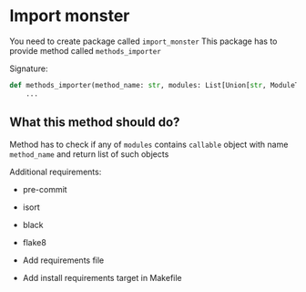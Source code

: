 # Import monster

You need to create package called `import_monster`
This package has to provide method called `methods_importer`

Signature:
```python
def methods_importer(method_name: str, modules: List[Union[str, ModuleType]]) -> List[Callable]:
    ...
```

## What this method should do?

Method has to check if any of `modules` contains `callable` object with name `method_name` and return list of such objects

Additional requirements:

- pre-commit
- isort
- black
- flake8

- Add requirements file
- Add install requirements target in Makefile 
